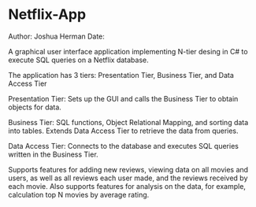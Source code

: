 # Netflix-App
Author: Joshua Herman 
Date: 

A graphical user interface application implementing N-tier desing in C# to execute SQL queries on a Netflix database. 

The application has 3 tiers: Presentation Tier, Business Tier, and Data Access Tier

Presentation Tier: Sets up the GUI and calls the Business Tier to obtain objects for data. 

Business Tier: SQL functions, Object Relational Mapping, and sorting data into tables. Extends Data Access Tier to retrieve the data from queries. 

Data Access Tier: Connects to the database and executes SQL queries written in the Business Tier.

Supports features for adding new reviews, viewing data on all movies and users, as well as all reviews each user made, and the reviews received by each movie. Also supports features for analysis on the data, for example, calculation top N movies by average rating. 
